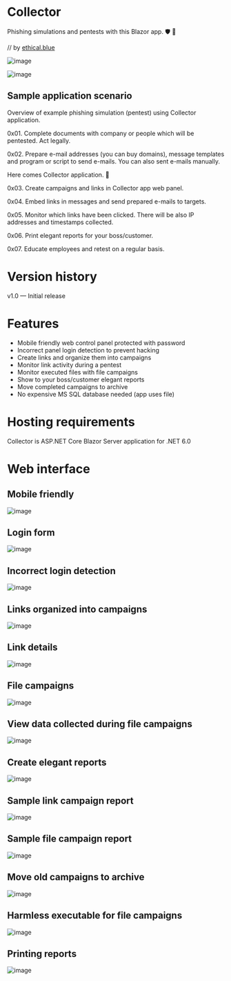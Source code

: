 # Collector
Phishing simulations and pentests with this Blazor app. 🛡️ 🧪 

// by [ethical.blue](https://ethical.blue/)

![image](https://github.com/ethicalblue/CollectorApp/blob/main/images/live.png)

![image](https://github.com/ethicalblue/CollectorApp/blob/main/images/blazor.png)

## Sample application scenario

Overview of example phishing simulation (pentest) using Collector application.

0x01. Complete documents with company or people which will be pentested. Act legally.

0x02. Prepare e-mail addresses (you can buy domains), message templates and program or script to send e-mails. You can also sent e-mails manually.

Here comes Collector application. 🙂

0x03. Create campaigns and links in Collector app web panel.

0x04. Embed links in messages and send prepared e-mails to targets.

0x05. Monitor which links have been clicked. There will be also IP addresses and timestamps collected.

0x06. Print elegant reports for your boss/customer.

0x07. Educate employees and retest on a regular basis.

# Version history
v1.0 — Initial release

# Features
+ Mobile friendly web control panel protected with password
+ Incorrect panel login detection to prevent hacking
+ Create links and organize them into campaigns
+ Monitor link activity during a pentest
+ Monitor executed files with file campaigns
+ Show to your boss/customer elegant reports
+ Move completed campaigns to archive
+ No expensive MS SQL database needed (app uses file)

# Hosting requirements
Collector is ASP.NET Core Blazor Server application for .NET 6.0

# Web interface

## Mobile friendly
![image](https://github.com/ethicalblue/CollectorApp/blob/main/images/mobilefriendly1.png)

## Login form
![image](https://github.com/ethicalblue/CollectorApp/blob/main/images/collector1.png)

## Incorrect login detection
![image](https://github.com/ethicalblue/CollectorApp/blob/main/images/collector2.png)

## Links organized into campaigns
![image](https://github.com/ethicalblue/CollectorApp/blob/main/images/collector3.png)

## Link details
![image](https://github.com/ethicalblue/CollectorApp/blob/main/images/collector4.png)

## File campaigns
![image](https://github.com/ethicalblue/CollectorApp/blob/main/images/collector5.png)

## View data collected during file campaigns
![image](https://github.com/ethicalblue/CollectorApp/blob/main/images/collector6.png)

## Create elegant reports
![image](https://github.com/ethicalblue/CollectorApp/blob/main/images/collector7.png)

## Sample link campaign report
![image](https://github.com/ethicalblue/CollectorApp/blob/main/images/collector8.png)

## Sample file campaign report
![image](https://github.com/ethicalblue/CollectorApp/blob/main/images/collector9.png)

## Move old campaigns to archive
![image](https://github.com/ethicalblue/CollectorApp/blob/main/images/collector10.png)

## Harmless executable for file campaigns
![image](https://github.com/ethicalblue/CollectorApp/blob/main/images/collector11.png)

## Printing reports
![image](https://github.com/ethicalblue/CollectorApp/blob/main/images/collector12.png)
